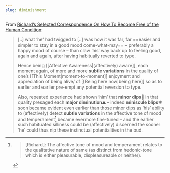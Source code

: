 ```yaml
---
slug: diminishment
---
```



From [Richard’s Selected Correspondence On How To Become Free of the Human Condition](http://actualfreedom.com.au/richard/selectedcorrespondence/sc-method.htm#WzTtDiV):

> [..] what ‘he’ had twigged to [..] was how it was far, far ==easier and simpler to stay in a good mood come-what-may== – preferably a happy mood of course – than claw ‘his’ way back up to feeling good, again and again, after having habitually reverted to type.
> 
> Hence being [[Affective Awareness|(affectively) aware]], each moment again, of more and more **subtle variations** in the quality of one’s [[This Moment|moment-to-moment]] enjoyment and appreciation of being alive/ of [[Being here now|being here]] so as to earlier and earlier pre-empt any potential reversion to type.
> 
> Also, repeated experience had shown ‘him’ that **minor dips🥌️** in that quality presaged each **major diminution⛰️** – indeed **miniscule blips⚛️**️ soon became evident even earlier than those minor dips as ‘his’ ability to (affectively) detect **subtle variations** in the affective tone of mood and temperament[^1] became evermore fine-tuned – and the earlier such habituated silliness could be (affectively) discerned the sooner ‘he’ could thus nip these instinctual potentialities in the bud.

[^1]:
      > [Richard]: The affective tone of mood and temperament relates to the qualitative nature of same (as distinct from hedonic-tone which is either pleasurable, displeasureable or neither).